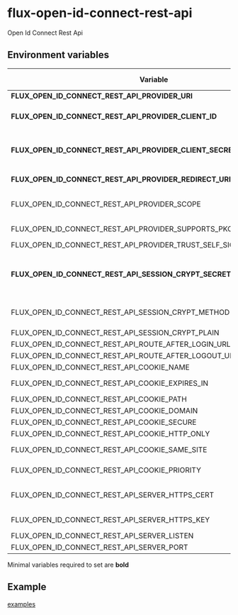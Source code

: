 # flux-open-id-connect-rest-api

Open Id Connect Rest Api

## Environment variables

| Variable | Description | Default value |
| -------- | ----------- | ------------- |
| **FLUX_OPEN_ID_CONNECT_REST_API_PROVIDER_URl** | OpenIdConnect server url | *-* |
| **FLUX_OPEN_ID_CONNECT_REST_API_PROVIDER_CLIENT_ID** | OpenIdConnect client id<br>Use *FLUX_OPEN_ID_CONNECT_REST_API_PROVIDER_CLIENT_ID_FILE* for docker secrets | *-* |
| **FLUX_OPEN_ID_CONNECT_REST_API_PROVIDER_CLIENT_SECRET** | OpenIdConnect client secret<br>Use *FLUX_OPEN_ID_CONNECT_REST_API_PROVIDER_CLIENT_SECRET_FILE* for docker secrets | *-* |
| **FLUX_OPEN_ID_CONNECT_REST_API_PROVIDER_REDIRECT_URI** | OpenIdConnect redirect uri<br>Like `https://%host%/callback` | *-* |
| FLUX_OPEN_ID_CONNECT_REST_API_PROVIDER_SCOPE | OpenIdConnect server scopes | openid profile email |
| FLUX_OPEN_ID_CONNECT_REST_API_PROVIDER_SUPPORTS_PKCE | Whether OpenIdConnect server supports proof key for code exchange<br>Recommended to use this for additional security | true |
| FLUX_OPEN_ID_CONNECT_REST_API_PROVIDER_TRUST_SELF_SIGNED_CERTIFICATE | If you use a self signed certificate, you need to trust it manually | false |
| **FLUX_OPEN_ID_CONNECT_REST_API_SESSION_CRYPT_SECRET** | Secret for encrypt the cookie<br>Should be a generated random value<br>Use *FLUX_OPEN_ID_CONNECT_REST_API_SESSION_CRYPT_SECRET_FILE* for docker secrets | *-* |
| FLUX_OPEN_ID_CONNECT_REST_API_SESSION_CRYPT_METHOD | Algorithm method | aes-256-cbc |
| FLUX_OPEN_ID_CONNECT_REST_API_SESSION_CRYPT_PLAIN | Bypass encrypt cookie for dev environment | false |
| FLUX_OPEN_ID_CONNECT_REST_API_ROUTE_AFTER_LOGIN_URL | Url to redirect after login | / |
| FLUX_OPEN_ID_CONNECT_REST_API_ROUTE_AFTER_LOGOUT_URL | Url to redirect after logout | / |
| FLUX_OPEN_ID_CONNECT_REST_API_COOKIE_NAME | Cookie name | auth |
| FLUX_OPEN_ID_CONNECT_REST_API_COOKIE_EXPIRES_IN | Cookie expires in seconds | (Session end) |
| FLUX_OPEN_ID_CONNECT_REST_API_COOKIE_PATH | Cookie path | / |
| FLUX_OPEN_ID_CONNECT_REST_API_COOKIE_DOMAIN | Cookie domain | *-* |
| FLUX_OPEN_ID_CONNECT_REST_API_COOKIE_SECURE | Cookie secure | true |
| FLUX_OPEN_ID_CONNECT_REST_API_COOKIE_HTTP_ONLY | Cookie http only | true |
| FLUX_OPEN_ID_CONNECT_REST_API_COOKIE_SAME_SITE | Cookie same site<br>Lax, Strict or None | Lax |
| FLUX_OPEN_ID_CONNECT_REST_API_COOKIE_PRIORITY | Cookie priority<br>Low, Medium or High | Medium |
| FLUX_OPEN_ID_CONNECT_REST_API_SERVER_HTTPS_CERT | Path to HTTPS certificate file<br>Set this will enable listen on HTTPS<br>Should be on a volume | *-* |
| FLUX_OPEN_ID_CONNECT_REST_API_SERVER_HTTPS_KEY | Path to HTTPS key file<br>Should be on a volume | *-* |
| FLUX_OPEN_ID_CONNECT_REST_API_SERVER_LISTEN | Listen IP | 0.0.0.0 |
| FLUX_OPEN_ID_CONNECT_REST_API_SERVER_PORT | Listen port | 9501 |

Minimal variables required to set are **bold**

## Example

[examples](examples)
